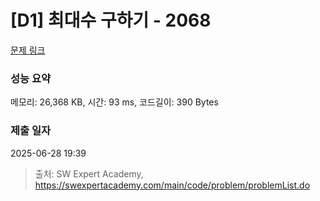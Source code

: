 # [D1] 최대수 구하기 - 2068 

[문제 링크](https://swexpertacademy.com/main/code/problem/problemDetail.do?contestProbId=AV5QQhbqA4QDFAUq) 

### 성능 요약

메모리: 26,368 KB, 시간: 93 ms, 코드길이: 390 Bytes

### 제출 일자

2025-06-28 19:39



> 출처: SW Expert Academy, https://swexpertacademy.com/main/code/problem/problemList.do
